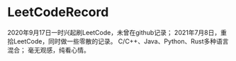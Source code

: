 # LeetCodeRecord
2020年9月17日一时兴起刷LeetCode，未曾在github记录；
2021年7月8日，重拾LeetCode，同时做一些零散的记录。
C/C++、Java、Python、Rust多种语言混合；
毫无观感，纯看心情。
